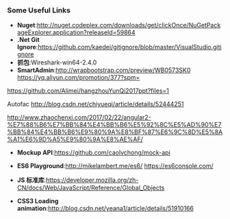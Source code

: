 ### Some Useful Links
* **Nuget**:http://nuget.codeplex.com/downloads/get/clickOnce/NuGetPackageExplorer.application?releaseId=59864
* **.Net Git Ignore**:https://github.com/kaedei/gitignore/blob/master/VisualStudio.gitignore
* **抓包**:Wireshark-win64-2.4.0
* **SmartAdmin**:http://wrapbootstrap.com/preview/WB0573SK0
https://yq.aliyun.com/promotion/377?spm=

https://github.com/Alimei/hangzhouYunQi2017ppt?files=1

Autofac
http://blog.csdn.net/chiyueqi/article/details/52444251

http://www.zhaochenxi.com/2017/02/22/angular2-%E7%88%B6%E7%BB%84%E4%BB%B6%E5%92%8C%E5%AD%90%E7%BB%84%E4%BB%B6%E9%80%9A%E8%BF%87%E6%9C%8D%E5%8A%A1%E6%9D%A5%E9%80%9A%E8%AE%AF/
* **Mockup API**:https://github.com/caolvchong/mock-api
* **ES6  Playground**:http://mikelambert.me/es6/     https://es6console.com/

* **JS 标准库**:https://developer.mozilla.org/zh-CN/docs/Web/JavaScript/Reference/Global_Objects
* **CSS3  Loading animation**:http://blog.csdn.net/yeana1/article/details/51910166
